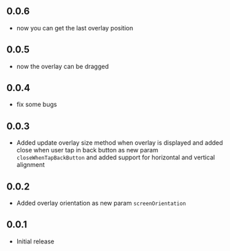 ## 0.0.6

* now you can get the last overlay position

## 0.0.5

* now the overlay can be dragged

## 0.0.4

* fix some bugs

## 0.0.3

* Added update overlay size method when overlay is displayed and added close when user tap in back button as new param `closeWhenTapBackButton` and added support for horizontal and vertical alignment

## 0.0.2

* Added overlay orientation as new param `screenOrientation`

## 0.0.1

* Initial release
